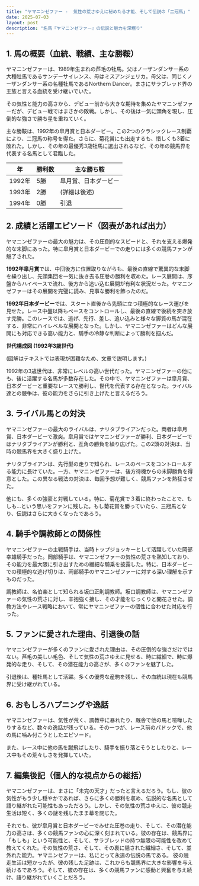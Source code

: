 ```yaml
---
title: "ヤマニンゼファー -  気性の荒さゆえに秘めたる才能、そして伝説の「二冠馬」"
date: 2025-07-03
layout: post
description: "名馬『ヤマニンゼファー』の伝説と魅力を深堀り"
---
```


## 1. 馬の概要（血統、戦績、主な勝鞍）

ヤマニンゼファーは、1989年生まれの芦毛の牡馬。父はノーザンダンサー系の大種牡馬であるサンデーサイレンス、母はミスアンジェリカ。母父は、同じくノーザンダンサー系の名種牡馬であるNorthern Dancer。まさにサラブレッド界の王族と言える血統を受け継いでいた。

その気性と能力の高さから、デビュー前から大きな期待を集めたヤマニンゼファーだが、デビュー戦ではまさかの敗戦。しかし、その後は一気に頭角を現し、圧倒的な強さで勝ち星を重ねていく。

主な勝鞍は、1992年の皐月賞と日本ダービー。この2つのクラシックレース制覇により、二冠馬の称号を得た。さらに、菊花賞にも出走するも、惜しくも3着に敗れた。しかし、その年の最優秀3歳牡馬に選出されるなど、その年の競馬界を代表する名馬として君臨した。

| 年 | 勝利数 | 主な勝ち鞍 |
|---|---|---|
| 1992年 | 5勝 | 皐月賞、日本ダービー |
| 1993年 | 2勝 |  (詳細は後述) |
| 1994年 | 0勝 |  引退 |


## 2. 成績と活躍エピソード（図表があれば出力）

ヤマニンゼファーの最大の魅力は、その圧倒的なスピードと、それを支える爆発的な末脚にあった。特に皐月賞と日本ダービーでの走りには多くの競馬ファンが魅了された。

**1992年皐月賞**では、中団後方に位置取りながらも、最後の直線で驚異的な末脚を繰り出し、先頭集団を一気に抜き去る圧巻の勝利を収めた。レース展開は、序盤からハイペースで流れ、後方から追い込む展開が有利な状況だった。ヤマニンゼファーはその展開を完璧に読み、見事な勝利を飾ったのだ。

**1992年日本ダービー**では、スタート直後から先頭に立つ積極的なレース運びを見せた。レース中盤以降もペースをコントロールし、最後の直線で後続を突き放す完勝。このレースでは、逃げ、先行、差し、追い込みと様々な脚質の馬が混在する、非常にハイレベルな展開となった。しかし、ヤマニンゼファーはどんな展開にも対応できる高い能力と、騎手の冷静な判断によって勝利を掴んだ。

**世代構成図 (1992年3歳世代)**

(図解はテキストでは表現が困難なため、文章で説明します。)

1992年の3歳世代は、非常にレベルの高い世代だった。ヤマニンゼファーの他にも、後に活躍する名馬が多数存在した。その中で、ヤマニンゼファーは皐月賞、日本ダービーと重要なレースで勝利し、世代を代表する存在となった。ライバル達との競争は、彼の能力をさらに引き上げたと言えるだろう。


## 3. ライバル馬との対決

ヤマニンゼファーの最大のライバルは、ナリタブライアンだった。両者は皐月賞、日本ダービーで激突。皐月賞ではヤマニンゼファーが勝利、日本ダービーではナリタブライアンが勝利と、互角の勝負を繰り広げた。この2頭の対決は、当時の競馬界を大きく盛り上げた。

ナリタブライアンは、先行型の走りで知られ、レースのペースをコントロールする能力に長けていた。一方、ヤマニンゼファーは、後方待機からの末脚勝負を得意とした。この異なる戦法の対決は、毎回予想が難しく、競馬ファンを熱狂させた。

他にも、多くの強豪と対戦している。特に、菊花賞で３着に終わったことで、もしも…という思いをファンに残した。もし菊花賞を勝っていたら、三冠馬となり、伝説はさらに大きくなったであろう。


## 4. 騎手や調教師との関係性

ヤマニンゼファーの主戦騎手は、当時トップジョッキーとして活躍していた岡部幸雄騎手だった。岡部騎手は、ヤマニンゼファーの気性の荒さを熟知しており、その能力を最大限に引き出すための繊細な騎乗を披露した。特に、日本ダービーでの積極的な逃げ切りは、岡部騎手のヤマニンゼファーに対する深い理解を示すものだった。

調教師は、名伯楽として知られる坂口正則調教師。坂口調教師は、ヤマニンゼファーの気性の荒さに対し、辛抱強く接し、その才能をじっくりと開花させた。調教方法やレース戦略において、常にヤマニンゼファーの個性に合わせた対応を行った。


## 5. ファンに愛された理由、引退後の話

ヤマニンゼファーが多くのファンに愛された理由は、その圧倒的な強さだけではない。芦毛の美しい毛色、そして気性の荒さゆえに見せる、時に繊細で、時に爆発的な走り、そして、その潜在能力の高さが、多くのファンを魅了した。

引退後は、種牡馬として活躍。多くの優秀な産駒を残し、その血統は現在も競馬界に受け継がれている。


## 6. おもしろハプニングや逸話

ヤマニンゼファーは、気性が荒く、調教中に暴れたり、厩舎で他の馬と喧嘩したりするなど、数々の逸話が残っている。その一つが、レース前のパドックで、他の馬に噛み付こうとしたエピソード。

また、レース中に他の馬を蹴飛ばしたり、騎手を振り落とそうとしたりと、レース中もその荒々しさを発揮していた。


## 7. 編集後記（個人的な視点からの総括）

ヤマニンゼファーは、まさに「未完の天才」だったと言えるだろう。もし、彼の気性がもう少し穏やかであれば、さらに多くの勝利を収め、伝説的な名馬として語り継がれた可能性もあっただろう。しかし、その気性の荒さゆえに、彼の競走生活は短く、多くの謎を残したまま幕を閉じた。

それでも、彼が皐月賞と日本ダービーでみせた圧巻の走り、そして、その潜在能力の高さは、多くの競馬ファンの心に深く刻まれている。彼の存在は、競馬界に「もしも」という可能性と、そして、サラブレッドの持つ無限の可能性を改めて教えてくれた。その気性の荒さ、そして、その裏に隠された繊細さ、そして、並外れた能力。ヤマニンゼファーは、私にとって永遠の伝説の馬である。  彼の競走生活は短かったが、彼の残した足跡は、これからも競馬界に大きな影響を与え続けるであろう。そして、彼の存在は、多くの競馬ファンに感動と興奮を与え続け、語り継がれていくことだろう。
